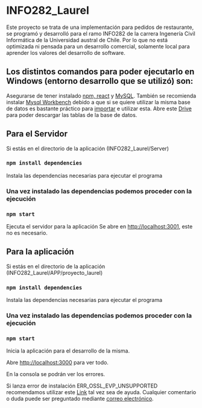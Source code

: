 # INFO282_Laurel

Este proyecto se trata de una implementación para pedidos de restaurante, se programó y desarrolló para el ramo INFO282 de la carrera Ingenería Civil Informática de la Universidad austral de Chile. Por lo que no está optimizada ni pensada para un desarrollo comercial, solamente local para aprender los valores del desarrollo de software.

## Los distintos comandos para poder ejecutarlo en Windows (entorno desarrollo que se utilizó) son:
Asegurarse de tener instalado [npm, react](https://phoenixnap.com/kb/install-node-js-npm-on-windows) y [MySQL](https://dev.mysql.com/downloads/installer/). También se recomienda instalar [Mysql Workbench](https://www.mysql.com/products/workbench/) debido a que si se quiere utilizar la misma base de datos es bastante práctico para [importar](https://help.umbler.com/hc/en-us/articles/202385865-MySQL-Importing-Exporting-a-database#:~:text=To%20import%20a%20file%2C%20open,File%20and%20select%20the%20file.) e utilizar esta.
Abre este [Drive](https://drive.google.com/file/d/1o6wBAVanDt8gLrcTynRoBNCmnydRg3xo/view?usp=sharing) para poder descargar las tablas de la base de datos.

## Para el Servidor
Si estás en el directorio de la aplicación (INFO282_Laurel/Server)

### `npm install dependencies`

Instala las dependencias necesarias para ejecutar el programa

### Una vez instalado las dependencias podemos proceder con la ejecución

### `npm start`

Ejecuta el servidor para la aplicación
Se abre en  [http://localhost:3001](http://localhost:3001), este no es necesario.

## Para la aplicación
Si estás en el directorio de la aplicación (INFO282_Laurel/APP/proyecto_laurel)

### `npm install dependencies`

Instala las dependencias necesarias para ejecutar el programa

### Una vez instalado las dependencias podemos proceder con la ejecución

### `npm start`

Inicia la aplicación para el desarrollo de la misma.

Abre [http://localhost:3000](http://localhost:3000) para ver todo.

En la consola se podrán ver los errores.

Si lanza error de instalación ERR_OSSL_EVP_UNSUPPORTED recomendamos utilizar este [Link](https://stackoverflow.com/questions/69665222/node-js-17-0-1-gatsby-error-digital-envelope-routinesunsupported-err-os) tal vez sea de ayuda.
Cualquier comentario o duda puede ser preguntado mediante [correo electrónico](mailto:tomas.herceg@alumnos.uach.cl?subject=[GitHub]%20Laurel%20INFO282).
